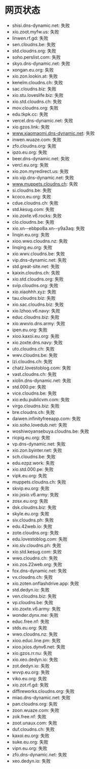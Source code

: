 # 网页状态
- shisi.dns-dynamic.net: 失败
- xio.zoot.myfw.us: 失败
- linwen.rf.gd: 失败
- sen.cloudns.be: 失败
- std.cloudns.org: 失败
- soho.perslist.com: 失败
- skyo.dns-dynamic.net: 失败
- xongan.eu.org: 失败
- xio.zon.lookin.at: 失败
- kenelm.cloudns.ch: 失败
- sac.cloudns.biz: 失败
- xio.stu.loveslife.biz: 失败
- xio.std.cloudns.ch: 失败
- mov.cloudns.org: 失败
- edu.tkpk.cc: 失败
- vercel.dns-dynamic.net: 失败
- xio.gzos.link: 失败
- www.xiaomaomi.dns-dynamic.net: 失败
- inwen.wuaze.com: 失败
- zfo.cloudns.org: 失败
- ipzo.eu.org: 失败
- beer.dns-dynamic.net: 失败
- vercl.eu.org: 失败
- xio.zon.myredirect.us: 失败
- xio.vip.dns-dynamic.net: 失败
- www.muppets.cloudns.ch: 失败
- si.cloudns.be: 失败
- kcoco.eu.org: 失败
- cdue.cloudns.ch: 失败
- std.kesug.com: 失败
- xio.zoxte.v6.rocks: 失败
- clo.cloudns.be: 失败
- xio.xn--ebbpo8a.xn--y9a3aq: 失败
- linqin.eu.org: 失败
- xioo.wwo.cloudns.nz: 失败
- linqing.eu.org: 失败
- xio.wwv.cloudns.be: 失败
- vip.dns-dynamic.net: 失败
- std.great-site.net: 失败
- kaixin.cloudns.ch: 失败
- xio.std.cloudns.org: 失败
- svip.cloudns.org: 失败
- xio.xiaohhh.xyz: 失败
- tau.cloudns.biz: 失败
- xio.sac.cloudns.biz: 失败
- xio.lzhoo.v6.navy: 失败
- educ.cloudns.biz: 失败
- xio.wwvio.dns.army: 失败
- ipen.eu.org: 失败
- xioo.kaxoi.eu.org: 失败
- xio.zoxte.dns.navy: 失败
- uto.cloudns.ch: 失败
- wwv.cloudns.be: 失败
- lzi.cloudns.ch: 失败
- chatz.lovestoblog.com: 失败
- vast.cloudns.ch: 失败
- xiolin.dns-dynamic.net: 失败
- std.000.pe: 失败
- vice.cloudns.be: 失败
- xio.edu.publicvm.com: 失败
- virgo.cloudns.biz: 失败
- bre.cloudns.ch: 失败
- daiwen.infinityfreeapp.com: 失败
- xio.soho.lovedub.net: 失败
- woshiwoyansebuya.cloudns.be: 失败
- ricpig.eu.org: 失败
- vp.dns-dynamic.net: 失败
- xio.zon.byinter.net: 失败
- sch.cloudns.be: 失败
- edu.ezpz.work: 失败
- xio.std.000.pe: 失败
- vipk.eu.org: 失败
- muppets.cloudns.ch: 失败
- skvip.eu.org: 失败
- xio.jxsio.v6.army: 失败
- zosx.eu.org: 失败
- dsk.cloudns.biz: 失败
- skyle.eu.org: 失败
- siv.cloudns.ph: 失败
- edu.42web.io: 失败
- zote.cloudns.org: 失败
- edu.lovestoblog.com: 失败
- xio.siv.cloudns.ph: 失败
- xio.std.kesug.com: 失败
- wwo.cloudns.ch: 失败
- xio.zos.22web.org: 失败
- fox.dns-dynamic.net: 失败
- vx.cloudns.ch: 失败
- xio.zoten.onflashdrive.app: 失败
- std.dedyn.io: 失败
- ven.cloudns.biz: 失败
- vp.cloudns.be: 失败
- xio.zoxte.v6.army: 失败
- wonder.dynx.me: 失败
- educ.free.nf: 失败
- stds.eu.org: 失败
- wwo.cloudns.nz: 失败
- xioo.educ.line.pm: 失败
- xioo.jxios.dynv6.net: 失败
- xio.gzos.rr.nu: 失败
- xio.xeo.dedyn.io: 失败
- zot.dedyn.io: 失败
- wvvp.eu.org: 失败
- viko.eu.org: 失败
- xio.zot.rf.gd: 失败
- diffireworks.cloudns.org: 失败
- miao.dns-dynamic.net: 失败
- pan.cloudns.org: 失败
- zoon.wuaze.com: 失败
- zok.free.nf: 失败
- zoot.unaux.com: 失败
- duf.cloudns.ch: 失败
- kaxoi.eu.org: 失败
- suke.eu.org: 失败
- vipn.eu.org: 失败
- zfo.dns-dynamic.net: 失败
- xeo.dedyn.io: 失败
